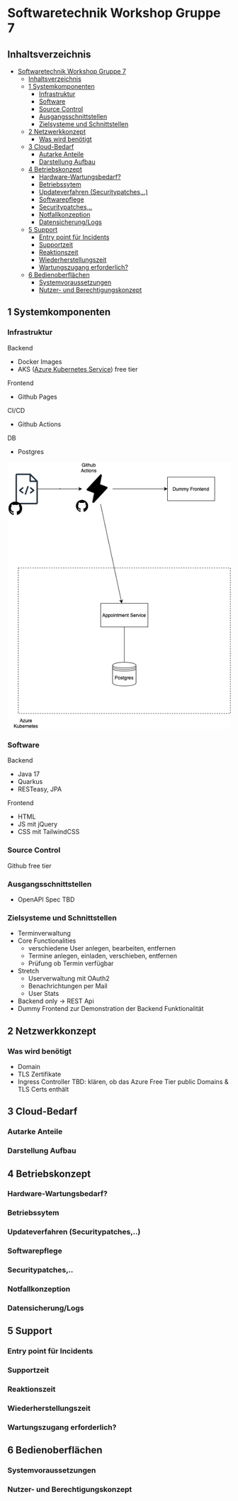 # Softwaretechnik Workshop Gruppe 7
## Inhaltsverzeichnis
- [Softwaretechnik Workshop Gruppe 7](#softwaretechnik-workshop-gruppe-7)
  - [Inhaltsverzeichnis](#inhaltsverzeichnis)
  - [1 Systemkomponenten](#1-systemkomponenten)
    - [Infrastruktur](#infrastruktur)
    - [Software](#software)
    - [Source Control](#source-control)
    - [Ausgangsschnittstellen](#ausgangsschnittstellen)
    - [Zielsysteme und Schnittstellen](#zielsysteme-und-schnittstellen)
  - [2 Netzwerkkonzept](#2-netzwerkkonzept)
    - [Was wird benötigt](#was-wird-benötigt)
  - [3 Cloud-Bedarf](#3-cloud-bedarf)
    - [Autarke Anteile](#autarke-anteile)
    - [Darstellung Aufbau](#darstellung-aufbau)
  - [4 Betriebskonzept](#4-betriebskonzept)
    - [Hardware-Wartungsbedarf?](#hardware-wartungsbedarf)
    - [Betriebssytem](#betriebssytem)
    - [Updateverfahren (Securitypatches,..)](#updateverfahren-securitypatches)
    - [Softwarepflege](#softwarepflege)
    - [Securitypatches,..](#securitypatches)
    - [Notfallkonzeption](#notfallkonzeption)
    - [Datensicherung/Logs](#datensicherunglogs)
  - [5 Support](#5-support)
    - [Entry point für Incidents](#entry-point-für-incidents)
    - [Supportzeit](#supportzeit)
    - [Reaktionszeit](#reaktionszeit)
    - [Wiederherstellungszeit](#wiederherstellungszeit)
    - [Wartungszugang erforderlich?](#wartungszugang-erforderlich)
  - [6 Bedienoberflächen](#6-bedienoberflächen)
    - [Systemvoraussetzungen](#systemvoraussetzungen)
    - [Nutzer- und Berechtigungskonzept](#nutzer--und-berechtigungskonzept)
## 1 Systemkomponenten
### Infrastruktur
Backend
- Docker Images
- AKS ([Azure Kubernetes Service](https://azure.microsoft.com/de-de/products/kubernetes-service/docker/)) free tier
  
Frontend
- Github Pages

CI/CD
- Github Actions
  
DB
- Postgres

![components](documentation/diagrams/components.png)

### Software
Backend
- Java 17
- Quarkus
- RESTeasy, JPA

Frontend
- HTML
- JS mit jQuery
- CSS mit TailwindCSS


### Source Control
Github free tier 


### Ausgangsschnittstellen
- OpenAPI Spec TBD 


### Zielsysteme und Schnittstellen
- Terminverwaltung
- Core Functionalities
  - verschiedene User anlegen, bearbeiten, entfernen
  - Termine anlegen, einladen, verschieben, entfernen
  - Prüfung ob Termin verfügbar
- Stretch
  - Userverwaltung mit OAuth2 
  - Benachrichtungen per Mail
  - User Stats
- Backend only -> REST Api 
- Dummy Frontend zur Demonstration der Backend Funktionalität

## 2 Netzwerkkonzept 
### Was wird benötigt
- Domain
- TLS Zertifikate 
- Ingress Controller
TBD: klären, ob das Azure Free Tier public Domains & TLS Certs enthält

## 3 Cloud-Bedarf
### Autarke Anteile
### Darstellung Aufbau
## 4 Betriebskonzept
### Hardware-Wartungsbedarf?
### Betriebssytem
### Updateverfahren (Securitypatches,..)
### Softwarepflege 
### Securitypatches,..
### Notfallkonzeption
### Datensicherung/Logs
## 5 Support
### Entry point für Incidents
### Supportzeit
### Reaktionszeit
### Wiederherstellungszeit
### Wartungszugang erforderlich?
## 6 Bedienoberflächen
### Systemvoraussetzungen
### Nutzer- und Berechtigungskonzept
